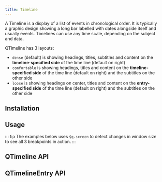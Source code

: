 ```yaml
---
title: Timeline
---
```

A Timeline is a display of a list of events in chronological order. It is typically a graphic design showing a long bar labelled with dates alongside itself and usually events. Timelines can use any time scale, depending on the subject and data.

QTimeline has 3 layouts:

- `dense` (default) is showing headings, titles, subtitles and content on the **timeline-specified side** of the time line (default on right)
- `comfortable` is showing headings, titles and content on the **timeline-specified side** of the time line (default on right) and the subtitles on the other side
- `loose` is showing headings on center, titles and content on the **entry-specified side** of the time line (default on right) and the subtitles on the other side

## Installation
<doc-installation :components="['QTimeline', 'QTimelineEntry']" />

## Usage

<doc-example title="Default usage" file="QTimeline/Basic" scrollable />

<doc-example title="On dark background" file="QTimeline/Dark" dark scrollable />

<doc-example title="Layouts and side selection" file="QTimeline/Layouts" scrollable />

::: tip
The examples below uses `$q.screen` to detect changes in window size to see all 3 breakpoints in action.
:::

<doc-example title="Responsive layout" file="QTimeline/Responsive" scrollable />

## QTimeline API
<doc-api file="QTimeline" />

## QTimelineEntry API
<doc-api file="QTimelineEntry" />
